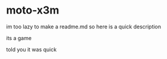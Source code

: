 # moto-x3m
im too lazy to make a readme.md so here is a quick description

its a game

told you it was quick
